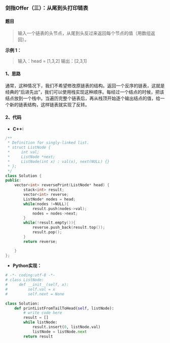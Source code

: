 ### 剑指Offer（三）：从尾到头打印链表
#### 题目
> 输入一个链表的头节点，从尾到头反过来返回每个节点的值（用数组返回）。


**示例 1：**

> 输入：head = [1,3,2]
> 输出：[2,3,1]

#### 1、思路
通常，这种情况下，我们不希望修改原链表的结构。返回一个反序的链表，这就是经典的“后进先出”，我们可以使用栈实现这种顺序。每经过一个结点的时候，把该结点放到一个栈中。当遍历完整个链表后，再从栈顶开始逐个输出结点的值，给一个新的链表结构，这样链表就实现了反转。

#### 2、代码
- **C++:**

```cpp
/**
 * Definition for singly-linked list.
 * struct ListNode {
 *     int val;
 *     ListNode *next;
 *     ListNode(int x) : val(x), next(NULL) {}
 * };
 */
class Solution {
public:
    vector<int> reversePrint(ListNode* head) {
        stack<int> result;
        vector<int> reverse;
        ListNode* nodes = head;
        while(nodes !=NULL){
            result.push(nodes->val);
            nodes = nodes->next;
        }
        while(!result.empty()){
            reverse.push_back(result.top());
            result.pop();
        }
        return reverse;

    }
};
```
- **Python实现：**

```python
# -*- coding:utf-8 -*-
# class ListNode:
#     def __init__(self, x):
#         self.val = x
#         self.next = None
 
class Solution:
    def printListFromTailToHead(self, listNode):
        # write code here
        result = []
        while listNode:
            result.insert(0, listNode.val)
            listNode = listNode.next
        return result
```

